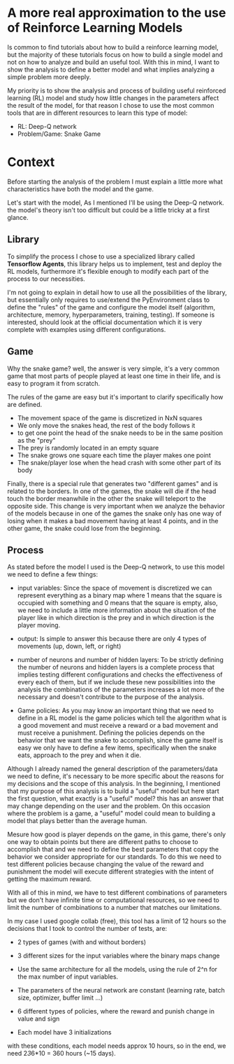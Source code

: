 # A more real approximation to the use of Reinforce Learning Models

Is common to find tutorials about how to build a reinforce learning model, but the majority of these tutorials focus on how to build a single model and not on how to analyze and build an useful tool. With this in mind, I want to show the analysis to define a better model and what implies analyzing a simple problem more deeply.

My priority is to show the analysis and process of building useful reinforced learning (RL) model and study how little changes in the parameters affect the result of the model, for that reason I chose to use the most common tools that are in different resources to learn this type of model:

- RL: Deep-Q network
- Problem/Game: Snake Game

# Context 

Before starting the analysis of the problem I must explain a little more what characteristics have both the model and the game.

Let's start with the model, As I mentioned I'll be using the Deep-Q network. the model's theory isn't too difficult but could be a little tricky at a first glance. 

## Library

To simplify the process I chose to use a specialized library called **Tensorflow Agents**, this library helps us to implement, test and deploy the RL models, furthermore it's flexible enough to modify each part of the process to our necessities.

I'm not going to explain in detail how to use all the possibilities of the library, but essentially only requires to use/extend the PyEnvironment class to define the "rules" of the game and configure the model itself (algorithm, architecture, memory, hyperparameters, training, testing). If someone is interested, should look at the official documentation which it is very complete with examples using different configurations.

## Game

Why the snake game? well, the answer is very simple, it's a very common game that most parts of people played at least one time in their life, and is easy to program it from scratch.

The rules of the game are easy but it's important to clarify specifically how are defined.

- The movement space of the game is discretized in NxN squares
- We only move the snakes head, the rest of the body follows it
- to get one point the head of the snake needs to be in the same position as the "prey"
- The prey is randomly located in an empty square
- The snake grows one square each time the player makes one point
- The snake/player lose when the head crash with some other part of its body

Finally, there is a special rule that generates two "different games" and is related to the borders. In one of the games, the snake will die if the head touch the border meanwhile in the other the snake will teleport to the opposite side. This change is very important when we analyze the behavior of the models because in one of the games the snake only has one way of losing when it makes a bad movement having at least 4 points, and in the other game, the snake could lose from the beginning.

## Process 

As stated before the model I used is the Deep-Q network, to use this model we need to define a few things:

- input variables: Since the space of movement is discretized we can represent everything as a binary map where 1 means that the square is occupied with something and 0 means that the square is empty,
also, we need to include a little more information about the situation of the player like in which direction is the prey and in which direction is the player moving.

- output: Is simple to answer this because there are only 4 types of movements (up, down, left, or right)

- number of neurons and number of hidden layers: To be strictly defining the number of neurons and hidden layers is a complete process that implies testing different configurations and checks the effectiveness of every each of them, but if we include these new possibilities into the analysis the combinations of the parameters increases a lot more of the necessary and doesn't contribute to the purpose of the analysis.

- Game policies: As you may know an important thing that we need to define in a RL model is the game policies which tell the algorithm what is a good movement and must receive a reward or a bad movement and must receive a punishment. Defining the policies depends on the behavior that we want the snake to accomplish, since the game itself is easy we only have to define a few items, specifically when the snake eats, approach to the prey and when it die.

Although I already named the general description of the parameters/data we need to define, it's necessary to be more specific about the reasons for my decisions and the scope of this analysis. In the beginning, I mentioned that my purpose of this analysis is to build a "useful" model but here start the first question, what exactly is a "useful" model? this has an answer that may change depending on the user and the problem. On this occasion where the problem is a game, a "useful" model could mean to building a model that plays better than the average human.

Mesure how good is player depends on the game, in this game, there's only one way to obtain points but there are different paths to choose to accomplish that and we need to define the best parameters that copy the behavior we consider appropriate for our standards. To do this we need to test different policies because changing the value of the reward and punishment the model will execute different strategies with the intent of getting the maximum reward.

With all of this in mind, we have to test different combinations of parameters but we don't have infinite time or computational resources, so we need to limit the number of combinations to a number that matches our limitations.

In my case I used google collab (free), this tool has a limit of 12 hours so the decisions that I took to control the number of tests, are:

- 2 types of games (with and without borders)

- 3 different sizes for the input variables where the binary maps change

- Use the same architecture for all the models, using the rule of 2^n for the max number of input variables.

- The parameters of the neural network are constant (learning rate, batch size, optimizer, buffer limit ...)

- 6 different types of policies, where the reward and punish change in value and sign

- Each model have 3 initializations

with these conditions, each model needs approx 10 hours, so in the end, we need 2*3*6*10 = 360 hours (~15 days).




